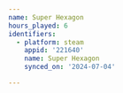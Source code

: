 ```yaml
---
name: Super Hexagon
hours_played: 6
identifiers:
  - platform: steam
    appid: '221640'
    name: Super Hexagon
    synced_on: '2024-07-04'

---
```

